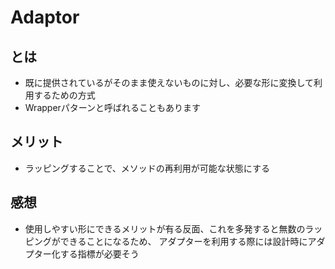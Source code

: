 # Adaptor


## とは
- 既に提供されているがそのまま使えないものに対し、必要な形に変換して利用するための方式
- Wrapperパターンと呼ばれることもあります

## メリット
- ラッピングすることで、メソッドの再利用が可能な状態にする

## 感想
- 使用しやすい形にできるメリットが有る反面、これを多発すると無数のラッピングができることになるため、
  アダプターを利用する際には設計時にアダプター化する指標が必要そう
